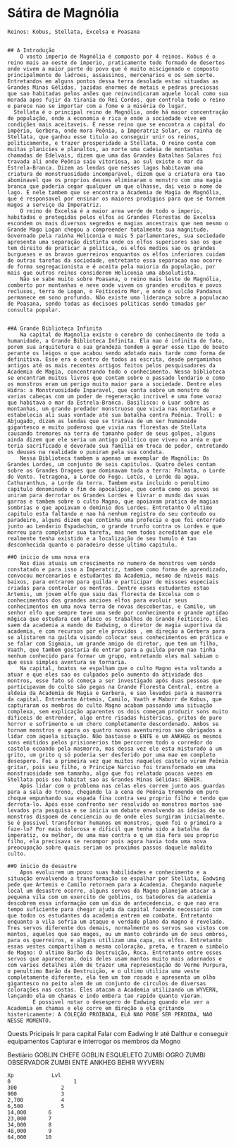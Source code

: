 # Sátira de Magnólia #
	Reinos: Kobus, Stellata, Excelsa e Poasana
	
	
	## A Introdução
		O vasto imperio de Magnólia é composto por 4 reinos. Kobus é o reino mais ao oeste do imperio, praticamente todo formado de desertos onde vivem a maior parte do povo que é muito miscigenado e composto principalmente de ladroes, assassinos, mercenarios e os sem sorte. Entretandos em alguns pontos dessa terra desolada estao situadas as Grandes Minas Gélidas, jazidas enormes de metais e pedras preciosas que sao habitadas pelos anões que reinvindicaram aquele local como sua morada apos fujir da tirania do Rei Cordos, que controla todo o reino e parece nao se importar com a fome e a miséria do lugar. 
	  Stellata é o principal reino de Magnólia, onde há maior concentração de população, onde a economia é rica e onde a sociedade vive em condições mais aceitaveis. É nesse reino que se encontra a capital do império, Gerbera, onde mora Peônia, a Imperatriz Solar, ex rainha de Stellata, que ganhou esse titulo ao conseguir unir os reinos, politicamente, e trazer prosperidade a Stellata. O reino conta com muitas planicies e planaltos, ao norte uma cadeia de montanhas chamadas de Edelvais, dizem que uma das Grandes Batalhas Solares foi travada ali onde Peônia saiu vitoriosa, ao sul existe o mar da Estrela-Branca. Dizem as lendas que nesses lagos habitavam uma criatura de monstruosidade incomparavel, dizem que a criatura era tao abominavel que os proprios deuses eliminaram o monstro com uma magia branca que poderia cegar qualquer um que olhasse, dai veio o nome do lago. É nele tambem que se encontra a Academia de Magia de Magnólia, que é responsavel por ensinar os maiores prodigios para que se tornem magos a serviço da Imperatriz. 
		O reino de Excelsa é a maior area verde de todo o imperio, habitadas e protegidas pelos elfos as Grandes Florestas de Excelsa escondem os mais diversos segredos e magias ancestrais que nem mesmo o Grande Mago Logan chegou a compreender totalmente sua magnitude. Governado pela rainha Heliconia e mais 5 parlamentares, sua sociedade apresenta uma separação distinta onde os elfos superiores sao os que tem direito de praticar a politica, os elfos medios sao os grandes burgueses e os bravos guerreiros enquantos os elfos inferiores cuidam de outras tarefas da sociedade, entretanto essa separacao nao ocorre de forma segregacionista e é aceita pela maioria da população, por mais que outros reinos considerem Heliconia uma absolutista.
		Não se sabe muito sobre Poasana, o reino mais leste de Magnólia, comberto por montanhas e neve onde vivem os grandes eruditos e povos reclusos, terra de Logan, o Feiticeiro Mor, e onde o vulcão Pandanus permanece em sono profundo. Não existe uma liderança sobre a populacao de Poasana, sendo todas as decisoes politicas sendo tomadas por consulta popular.
	
	
	##A Grande Biblioteca Infinita
		Na capital de Magnolia existe o cerebro do conhecimento de toda a humanidade, a Grande Biblioteca Infinita. Ela nao é infinita de fato, porem sua arquitetura e sua grandeza tendem a gerar esse tipo de boato perante os leigos o que acabou sendo adotado mais tarde como forma de definitiva. Esse era o centro de todos as escrita, desde pergaminhos antigos até os mais recentes artigos feitos pelos pesquisadores da Academia de Magia, concentrando todo o conhecimento. Nessa biblioteca se encontram muitos livros que contam sobre o passado lendario e como os monstros eram um perigo muito maior para a sociedade. Dentre eles Hidra: a Monstruosidade Inparavel, que conta sobre um monstro de varias cabeças com um poder de regeneração incrivel e uma fome voraz que habitava o mar da Estrela-Branca. Basilisco: o Luar sobre as montanhas, um grande predador monstruoso que vivia nas montanhas e estabelecia ali suas vontade até sua batalha contra Peônia. Troll: o Abjugado, dizem as lendas que se tratava de um ser humanoide gigantesco e muito poderoso que vivia nas florestas de Stellata causando tremores na terra de tamanho poder de seus golpes, alguns ainda dizem que ele seria um antigo politico que viveu na aréa e que teria sacrificado e devorado sua familia em troca de poder, entretando os deuses na realidade o puniram pela sua conduta.
		Nessa Biblioteca tambem a apenas um exemplar de Magnólia: Os Grandes Lordes, um conjunto de seis capitulos. Quatro deles contam sobre os Grandes Dragoes que dominavam toda a terra: Palmata, o Lorde do Vento. Tetragona, a Lorde do Fogo. Lotús, o Lorde da agua. Catharanthus, a Lorde da terra. Tambem esta incluido o penultimo capitulo denominado o fim do apocalipse, que conta como os povos se uniram para derrotar os Grandes Lordes e livrar o mundo das suas garras e tambem sobre o culto Magno, que apoiavam pratica de magias sombrias e que apoiavam o dominio dos Lordes. Entretanto O ultimo capitulo esta faltando e nao há nenhum registro do seu conteudo ou paradeiro, alguns dizem que continha uma profecia e que foi enterrado junto ao Lendario Espadachim, o grande trunfo contra os Lordes e que morreu para completar sua tarefa, mas nem todos acreditam que ele realmente tenha existido e a localização de seu tumulo é tao desconhecida quanto o paradeiro desse ultimo capitulo. 
	
	##O inicio de uma nova era
		Nos dias atuais um crescimento no numero de monstros vem sendo constatado e para isso a Imperatriz, tambem como forma de aprendizado, convocou mercenarios e estudantes da Academia, mesmo de niveis mais baixos, para entrarem para guilda e participar de missoes especiais criadas para controlar os montros. Dentre esses estudantes estao Artemis, um jovem elfo que saiu das floresta de Excelsa com o conhecimentos dos grandes ancioes elfos para evoluir seus conhecimentos em uma nova terra de novas descobertas, e Camilo, um senhor elfo que sempre teve uma sede por conhecimento e grande aptidao mágica que estudara com afinco os trabalhos do Grande Feiticeiro. Eles saem da academia a mando de Eadwing, o diretor de magia suportiva da academia, e com recursos por ele providos , em direção a Gerbera para se alistarem na guilda visando colocar seus conhecimentos em prática e se falar com Sigmaia, um grande amigo do diretor, que tem um filho, Vaath, que tambem gostaria de entrar para a guilda porem nao tinha nenhum conhecido para formar um grupo, entretando eles mal sabiam o que essa simples aventura se tornaria.
		Na capital, boatos se espalham que o culto Magno esta voltando a atuar e que eles sao os culpados pelo aumento da atividade dos montros, esse fato só começa a ser investigado após duas pessoas que participavam do culto são pegas na Grande Floresta Central, entre a aldeia da Academia de Magia e Gerbera, e sao levados para a masmorra da capital. Entretanto Artemis, Camilo, Vaath e Maborr de Kobus, que capturaram os membros do culto Magno acabam passando uma situação complexa, sem explicação aparentes os dois começam produzir sons muito dificeis de entrender, algo entre risadas histéricas, gritos de puro horror e sofrimento e um choro completamente descordenado. Ambos se tornam monstros e agora os quatro novos aventureiros sao obrigados a lidar com aquela situação. Não bastasse o ENTE e um ANKHEG os mesmos sons emitidos pelos prisionerios tbm percorrem todo o corredor do castelo ecoando pela masmorra, mas dessa vez ele esta misturado a um grito, um grito q só poderia ser desferido por uma mae em completo desespero. Foi a primeira vez que muitos naqueles castelo viram Peônia gritar, pois seu filho, o Principe Narciso foi transformado em uma monstruosidade sem tamanho, algo que foi relatado poucas vezes em Stellata pois seu habitat sao as Grandes Minas Gélidas: BEHIR.
		Após lidar com o problema nas celas eles correm junto aos guardas para a sala do trono, chegando la a cena de Peônia tremendo em puro choque empunhando sua espada fina contra seu proprio filho e tendo que derrota-lo. Após esse confronto ser resolvido os monstros mortos sao levados pra pesquisa e se inicia um debate envolvendo as ideias de se monstros dispoem de conciencia ou de onde eles surgiram inicialmente. Se é possivel transformar humanos em monstros, quem foi o primeiro a faze-lo? Por mais dolorosa e dificil que tenha sido a batalha da imperatiz, ou melhor, de uma mae contra o q um dia fora seu proprio filho, ela precisava se recompor pois agora havia toda uma nova preocupação sobre quais seriam os proximos passos daquele maldito culto.
	
	##O inicio do desastre 
		Apos evoluirem um pouco suas habilidades e conhecimento e a situação envolvendo a transformação se espalhar por Stellata, Eadwing pede que Artemis e Camilo retornem para a Academia. Chegando naquele local um desastre ocorre, alguns servos da Magno planejam atacar a pequena vila com um exercito de goblins, os batedores da academia descobrem essa informação com um dia de antecedencia, o que nao era tempo suficiente para chegar ajuda da capital fazendo necessario com que todos os estudantes da academia entrem em combate. Entretanto enquanto a vila sofria um ataque o verdade plano da magno é revelado. Tres servos diferente dos demais, normalmente os servos sao vistos com mantos, aqueles que sao magos, ou um manto cobrindo um de seus ombros, para os guerreiros, e alguns utilizam uma capa, os elfos. Entretanto essas vestes compartilham a mesma coloração, preta, e trazem o simbolo de Magno: O ultimo Barão da Destruição, Roca. Entretanto entre esses servos que apareceram, dois deles usam mantos muito mais adornados e com varios detalhes além de trazer uma representação do Verme Purpura, o penultimo Barão da Destruição, e o ultimo utiliza uma veste completamente diferente, ela tem um tom rosado e apresenta um olho gigantesco no peito alem de um conjunto de circulos de diversas colorações nas costas. Eles atacam a Academia utilizando um WYVERN, lançando ela em chamas e indo embora tao rapido quanto vieram.
			É possivel notar o desespero de Eadwing quando ele ver a Academia em chamas e ele corre em direção a ela gritando histericamente: A COLEÇÃO PROIBADA, ELA NAO PODE SER PERDIDA, NAO NESSE MOMENTO. 
		
		
		
Quests
	Pricipais
		Ir para capital
			Falar com Eadwing
			Ir até Dalthur e conseguir equipamentos
		Capturar e interrogar os membros da Mogno
	
		
Bestiário
	GOBLIN
	CHEFE GOBLIN
	ESQUELETO
	ZUMBI
	OGRO ZUMBI
	OBSERVADOR ZUMBI
	ENTE
	ANKHEG
	BEHIR
	WYVERN

	
	Xp			  Lvl
	0					 1
	300				 2
	900				 3
	2,700			 4
	6,500			 5
	14,000		 6
	23,000		 7
	34,000		 8
	48,000		 9
	64,000		10

	
